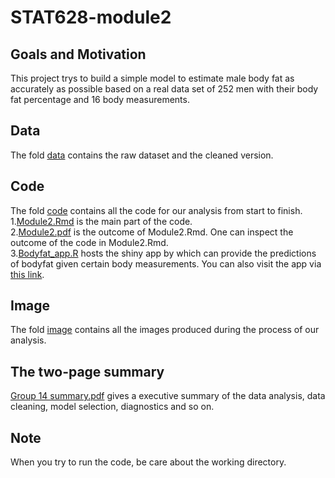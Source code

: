 # STAT628-module2
## Goals and Motivation
This project trys to build a simple model to estimate male body fat as accurately as possible based on a real data set of 252 men with their 
body fat percentage and 16 body measurements.
## Data
The fold [data](https://github.com/rzhao-99/STAT628-module2/tree/main/data) contains the raw dataset and the cleaned version.
## Code
The fold [code](https://github.com/rzhao-99/STAT628-module2/tree/main/code) contains all the code for our analysis from start to finish.  
1.[Module2.Rmd](https://github.com/rzhao-99/STAT628-module2/blob/main/code/module2.Rmd) is the main part of the code.   
2.[Module2.pdf](https://github.com/rzhao-99/STAT628-module2/blob/main/code/module2.pdf) is the outcome of Module2.Rmd. One can inspect the outcome of the code in Module2.Rmd.  
3.[Bodyfat_app.R](https://github.com/rzhao-99/STAT628-module2/blob/main/code/Bodyfat_app.R) hosts the shiny app by which can provide the predictions of bodyfat given certain body measurements. You can also visit the app via [this link](https://stat628module2group14.shinyapps.io/module2/).
## Image
The fold [image](https://github.com/rzhao-99/STAT628-module2/tree/main/image) contains all the images produced during the process of our analysis.
## The two-page summary
[Group 14 summary.pdf](https://github.com/rzhao-99/STAT628-module2/blob/main/Group%2014%20summary.pdf) gives a executive summary of the data analysis, data cleaning, model selection, diagnostics and so on.
## Note
When you try to run the code, be care about the working directory.
